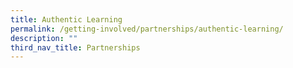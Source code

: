 ```yaml
---
title: Authentic Learning
permalink: /getting-involved/partnerships/authentic-learning/
description: ""
third_nav_title: Partnerships
---
```

